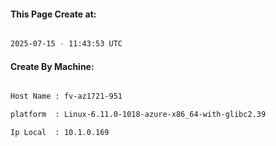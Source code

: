 
   
#### This Page Create at:

```bash

2025-07-15 - 11:43:53 UTC

```

#### Create By Machine:

```bash

Host Name : fv-az1721-951

platform  : Linux-6.11.0-1018-azure-x86_64-with-glibc2.39

Ip Local  : 10.1.0.169

```

